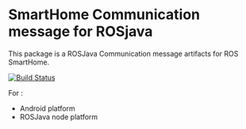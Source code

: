 # SmartHome Communication message for ROSjava
This package is a ROSJava Communication message artifacts for ROS SmartHome.

[![Build Status](http://build.ros.org/buildStatus/icon?job=Idev__smarthome_comm_msgs_java__ubuntu_trusty_amd64)](http://build.ros.org/job/Idev__smarthome_comm_msgs_java__ubuntu_trusty_amd64/)

For :
* Android platform
* ROSJava node platform 

